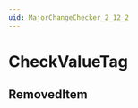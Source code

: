 ```yaml
---
uid: MajorChangeChecker_2_12_2
---
```


# CheckValueTag

## RemovedItem

<!-- Description, Properties, ... sections are auto-generated. -->
<!-- REPLACE ME AUTO-GENERATION -->

<!-- Uncomment to add extra details -->
<!--### Details-->

<!-- Uncomment to add example code -->
<!--### Example code-->
